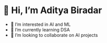 # 👋 Hi, I’m Aditya Biradar
- 👀 I’m interested in AI and ML
- 🌱 I’m currently learning DSA
- 💞️ I’m looking to collaborate on AI projects 

<!---
Study-boii/Study-boii is a ✨ special ✨ repository because its `README.md` (this file) appears on your GitHub profile.
You can click the Preview link to take a look at your changes.
--->
